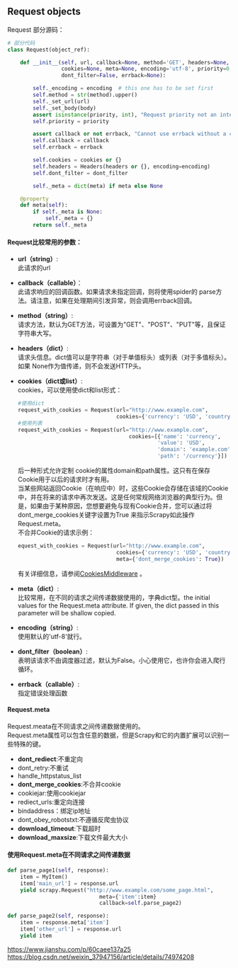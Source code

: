 ## Request objects
Request 部分源码：
```python
# 部分代码
class Request(object_ref):

    def __init__(self, url, callback=None, method='GET', headers=None, body=None, 
                 cookies=None, meta=None, encoding='utf-8', priority=0,
                 dont_filter=False, errback=None):

        self._encoding = encoding  # this one has to be set first
        self.method = str(method).upper()
        self._set_url(url)
        self._set_body(body)
        assert isinstance(priority, int), "Request priority not an integer: %r" % priority
        self.priority = priority

        assert callback or not errback, "Cannot use errback without a callback"
        self.callback = callback
        self.errback = errback

        self.cookies = cookies or {}
        self.headers = Headers(headers or {}, encoding=encoding)
        self.dont_filter = dont_filter

        self._meta = dict(meta) if meta else None

    @property
    def meta(self):
        if self._meta is None:
            self._meta = {}
        return self._meta
```

#### Request比较常用的参数：  
* **url（string）**:  
此请求的url
* **callback（callable）**：  
此请求响应的回调函数。如果请求未指定回调，则将使用spider的 parse方法。请注意，如果在处理期间引发异常，则会调用errback回调。
* **method（string）**:   
请求方法，默认为GET方法，可设置为"GET"、"POST"、"PUT"等，且保证字符串大写。
* **headers（dict）**:   
请求头信息。dict值可以是字符串（对于单值标头）或列表（对于多值标头）。如果 None作为值传递，则不会发送HTTP头。
* **cookies（dict或list）**:   
cookies，可以使用使dict和list形式：
    ```python
    #使用dict
    request_with_cookies = Request(url="http://www.example.com",
                                   cookies={'currency': 'USD', 'country': 'UY'})
    #使用列表
    request_with_cookies = Request(url="http://www.example.com",
                                       cookies=[{'name': 'currency',
                                                'value': 'USD',
                                                'domain': 'example.com',
                                                'path': '/currency'}])
    ```
    后一种形式允许定制 cookie的属性domain和path属性。这只有在保存Cookie用于以后的请求时才有用。  
    当某些网站返回Cookie（在响应中）时，这些Cookie会存储在该域的Cookie中，并在将来的请求中再次发送。这是任何常规网络浏览器的典型行为。但是，如果由于某种原因，您想要避免与现有Cookie合并，您可以通过将dont_merge_cookies关键字设置为True 来指示Scrapy如此操作 Request.meta。  
    不合并Cookie的请求示例：  
    ```python
    equest_with_cookies = Request(url="http://www.example.com",
                                   cookies={'currency': 'USD', 'country': 'UY'},
                                   meta={'dont_merge_cookies': True})
    ```
    有关详细信息，请参阅[CookiesMiddleware](https://docs.scrapy.org/en/latest/topics/downloader-middleware.html#cookies-mw "CookiesMiddleware")  。

* **meta（dict）**:  
比较常用，在不同的请求之间传递数据使用的，字典dict型。the initial values for the Request.meta attribute. If given, the dict passed in this parameter will be shallow copied.
* **encoding（string）**:  
使用默认的'utf-8'就行。
* **dont_filter（boolean）**:  
表明该请求不由调度器过滤，默认为False。小心使用它，也许你会进入爬行循环。
* **errback（callable）**:  
指定错误处理函数

#### Request.meta
Request.meata在不同请求之间传递数据使用的。  
Request.meta属性可以包含任意的数据，但是Scrapy和它的内置扩展可以识别一些特殊的键。  
* **dont_rediect**:不重定向
* dont_retry:不重试
* handle_httpstatus_list
* **dont_merge_cookies**:不合并cookie
* cookiejar:使用cookiejar
* rediect_urls:重定向连接
* bindaddress：绑定ip地址
* dont_obey_robotstxt:不遵循反爬虫协议
* **download_timeout**:下载超时
* **download_maxsize**:下载文件最大大小

#### 使用Request.meta在不同请求之间传递数据
```python
def parse_page1(self, response):
    item = MyItem()
    item['main_url'] = response.url
    yield scrapy.Request("http://www.example.com/some_page.html",
                             meta={'item':item}
                             callback=self.parse_page2)

def parse_page2(self, response):
    item = response.meta['item']
    item['other_url'] = response.url
    yield item
```
https://www.jianshu.com/p/60caee137a25
https://blog.csdn.net/weixin_37947156/article/details/74974208
